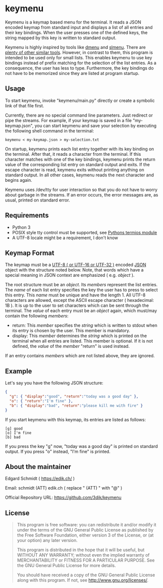 # keymenu

Keymenu is a keymap based menu for the terminal. It reads a JSON encoded keymap from standard input and displays a list of all entries and their key bindings. When the user presses one of the defined keys, the string mapped by this key is written to standard output.

Keymenu is highly inspired by tools like [dmenu](https://tools.suckless.org/dmenu/) and [slmenu](https://bitbucket.org/rafaelgg/slmenu). There are [plenty of other similar tools](https://github.com/D630/doc/wiki/Apps%3A-Menus%2C-Picker-etc). However, in contrast to them, this program is intended to be used only for small lists. This enables keymenu to use key bindings instead of prefix matching for the selection of the list entries. As a consequence, the user has less to type. Furthermore, the key bindings do not have to be memorized since they are listed at program startup.

## Usage

To start keymenu, invoke "keymenu/main.py" directly or create a symbolic link of that file first.

Currently, there are no special command line parameters. Just redirect or pipe the streams. For example, if your keymap is saved in a file "my-keymap.json", you can start keymenu and save your selection by executing the following shell command in the terminal:

```shell
keymenu < my-keymap.json > my-selection.txt
```

On startup, keymenu prints each list entry together with its key binding on the terminal. After that, it reads a character from the terminal. If this character matches with one of the key bindings, keymenu prints the return value of the corresponding list entry on standard output and exits. If the escape character is read, keymenu exits without printing anything on standard output. In all other cases, keymenu reads the next character and begins again.

Keymenu uses /dev/tty for user interaction so that you do not have to worry about garbage in the streams. If an error occurs, the error messages are, as usual, printed on standard error.

## Requirements

* Python 3
* POSIX style tty control must be supported, see [Pythons termios module](https://docs.python.org/3/library/termios.html)
* A UTF-8 locale might be a requirement, I don't know

## Keymap Format

The keymap must be a [UTF-8 ( or UTF-16 or UTF-32 )](https://docs.python.org/3/library/json.html#character-encodings) encoded [JSON](https://tools.ietf.org/html/rfc8259) object with the structure noted below. Note, that words which have a special meaning in JSON context are emphasized ( e.g. *object* ).

The root structure must be an *object*. Its *members* represent the list entries. The *name* of each list entry specifies the key the user has to press to select this entry. This *name* must be unique and have the length 1. All UTF-8 characters are allowed, except the ASCII escape character ( hexadecimal: 1B ). It is up to the user to set characters which can be sent through the terminal. The *value* of each entry must be an *object* again, which must/may contain the following *members*:

* return: This *member* specifies the *string* which is written to stdout when its entry is chosen by the user. This member is mandatory.
* display: This *member* determines the *string* which is printed on the terminal when all entries are listed. This member is optional. If it is not defined, the *value* of the *member* "return" is used instead.

If an entry contains *members* which are not listed above, they are ignored.

## Example

Let's say you have the following JSON structure:

```json
{
  "g": { "display":"good", "return":"today was a good day" },
  "o": { "return":"I'm fine" },
  "b": { "display":"bad", "return":"please kill me with fire" }
}
```

If you start keymenu with this keymap, its entries are listed as follows:
```
[g] good
[o] I'm fine
[b] bad
```

If you press the key "g" now, "today was a good day" is printed on standard output. If you press "o" instead, "I'm fine" is printed.

## About the maintainer

Edgard Schmidt ( https://edik.ch/ )

Email: schmidt (ATT) edik.ch ( replace " (ATT) " with "@" )

Official Repository URL: https://github.com/3dik/keymenu

## License

> This program is free software: you can redistribute it and/or modify
> it under the terms of the GNU General Public License as published by
> the Free Software Foundation, either version 3 of the License, or
> (at your option) any later version.
> 
> This program is distributed in the hope that it will be useful,
> but WITHOUT ANY WARRANTY; without even the implied warranty of
> MERCHANTABILITY or FITNESS FOR A PARTICULAR PURPOSE.  See the
> GNU General Public License for more details.
> 
> You should have received a copy of the GNU General Public License
> along with this program.  If not, see <http://www.gnu.org/licenses/>.
